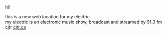 

hi!

this is a new web location for my electric.  
my electric is an electronic music show, broadcast and
streamed by 91.3 fm cjtr [cjtr.ca](https://cjtr.ca)

